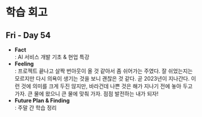 # 학습 회고

## Fri - Day 54
- **Fact**  
: AI 서비스 개발 기초 & 현업 특강
- **Feeling**  
: 프로젝트 끝나고 살짝 번아웃이 올 것 같아서 좀 쉬어가는 주였다. 잘 쉬었는지는 모르지만 다시 의욕이 생기는 것을 보니 괜찮은 것 같다. 곧 2023년이 지나간다. 이런 것에 의미를 크게 두진 않지만, 바라건데 나쁜 것은 해가 지나기 전에 놓아 두고 가자. 큰 물에 왔으니 큰 물에 맞춰 가자. 점점 발전하는 내가 되자!
- **Future Plan & Finding**  
: 주말 간 학습 정리



